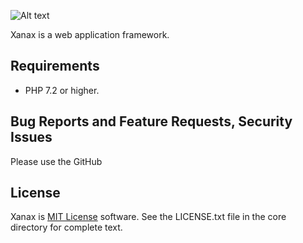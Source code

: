 
![Alt text](https://github.com/kdps/Xanax/blob/master/Logo/logo.png)

Xanax is a web application framework. 

Requirements
------------
- PHP 7.2 or higher.

Bug Reports and Feature Requests, Security Issues
-------------------------------------------------
Please use the GitHub

License
-------
Xanax is [MIT License](https://en.wikipedia.org/wiki/MIT_License) software. See the LICENSE.txt file in the core directory for complete text.
